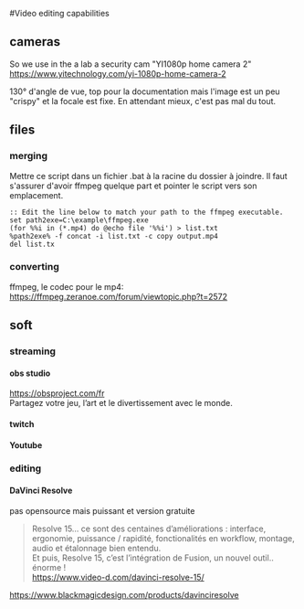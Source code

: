 #Video editing capabilities
## cameras
So we use in the a lab a security cam "YI1080p home camera 2"   
https://www.yitechnology.com/yi-1080p-home-camera-2

130° d'angle de vue, top pour la documentation mais l'image est un peu "crispy" et la focale est fixe. En attendant mieux, c'est pas mal du tout.

## files
### merging
Mettre ce script dans un fichier .bat à la racine du dossier à joindre. Il faut s'assurer d'avoir ffmpeg quelque part et pointer le script vers son emplacement.

```
:: Edit the line below to match your path to the ffmpeg executable.
set path2exe=C:\example\ffmpeg.exe
(for %%i in (*.mp4) do @echo file '%%i') > list.txt
%path2exe% -f concat -i list.txt -c copy output.mp4
del list.tx
```

### converting

ffmpeg, le codec pour le mp4:  
https://ffmpeg.zeranoe.com/forum/viewtopic.php?t=2572

## soft
### streaming
#### obs studio
https://obsproject.com/fr  
Partagez votre jeu, l’art et le divertissement avec le monde.
#### twitch
#### Youtube

### editing
#### DaVinci Resolve
pas opensource mais puissant et version gratuite
>Resolve 15… ce sont des centaines d’améliorations : interface, ergonomie, puissance / rapidité, fonctionalités en workflow, montage, audio et étalonnage bien entendu.  
Et puis, Resolve 15, c’est l’intégration de Fusion, un nouvel outil.. énorme !   
https://www.video-d.com/davinci-resolve-15/

https://www.blackmagicdesign.com/products/davinciresolve

